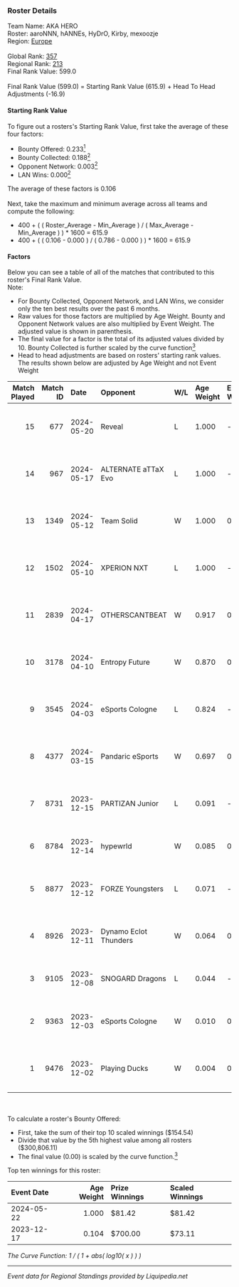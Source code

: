 ### Roster Details<br />
Team Name: AKA HERO<br />
Roster: aaroNNN, hANNEs, HyDrO, Kirby, mexoozje<br />
Region: [Europe]( ../standings_europe.md)<br />
<br />
Global Rank: [357](../standings_global.md)<br />
Regional Rank: [213]( ../standings_europe.md)<br />
Final Rank Value:  599.0<br />
<br />
Final Rank Value (599.0) = Starting Rank Value (615.9) + Head To Head Adjustments (-16.9)<br />

#### Starting Rank Value<br />
To figure out a rosters's Starting Rank Value, first take the average of these four factors:<br />
- Bounty Offered: 0.233[<sup>1</sup>](#table2)
- Bounty Collected: 0.188[<sup>2</sup>](#table1)
- Opponent Network: 0.003[<sup>2</sup>](#table1)
- LAN Wins: 0.000[<sup>2</sup>](#table1)

The average of these factors is 0.106<br />
<br />
Next, take the maximum and minimum average across all teams and compute the following:<br />
- 400 + ( ( Roster_Average - Min_Average ) / ( Max_Average - Min_Average ) ) * 1600 = 615.9
- 400 + ( ( 0.106 - 0.000 ) / ( 0.786 - 0.000 ) ) * 1600 = 615.9


#### Factors<br />
Below you can see a table of all of the matches that contributed to this roster's Final Rank Value.<br />
Note:<br />

- For Bounty Collected, Opponent Network, and LAN Wins, we consider only the ten best results over the past 6 months.
- Raw values for those factors are multiplied by Age Weight. Bounty and Opponent Network values are also multiplied by Event Weight. The adjusted value is shown in parenthesis.
- The final value for a factor is the total of its adjusted values divided by 10. Bounty Collected is further scaled by the curve function[<sup>3</sup>](#curveFunction)
- Head to head adjustments are based on rosters' starting rank values. The results shown below are adjusted by Age Weight and not Event Weight
<span id="table1"></span><br />


| Match Played | Match ID | Date       | Opponent              | W/L | Age Weight | Event Weight | Bounty Collected | Opponent Network | LAN Wins  | H2H Adj. | Roster                                      |
| -: | -: | :- | :- | :- | :- | :- | :- | :- | :- | -: | :- |
|           15 |      677 | 2024-05-20 | Reveal                | L   | 1.000      | -            | -                | -                | -         |   -17.05 | aaroNNN, hANNEs, HyDrO, Kirby, mexoozje     |
|           14 |      967 | 2024-05-17 | ALTERNATE aTTaX Evo   | L   | 1.000      | -            | -                | -                | -         |   -13.41 | aaroNNN, hANNEs, HyDrO, Kirby, mexoozje     |
|           13 |     1349 | 2024-05-12 | Team Solid            | W   | 1.000      | 0.143        | 0.002 (0.000)    | 0.091 (0.013)    | 0 (0.000) |    14.57 | aaroNNN, hANNEs, HyDrO, Kirby, mexoozje     |
|           12 |     1502 | 2024-05-10 | XPERION NXT           | L   | 1.000      | -            | -                | -                | -         |   -14.06 | aaroNNN, hANNEs, HyDrO, Kirby, mexoozje     |
|           11 |     2839 | 2024-04-17 | OTHERSCANTBEAT        | W   | 0.917      | 0.143        | 0.000 (0.000)    | 0.106 (0.014)    | 0 (0.000) |     9.71 | aaroNNN, hANNEs, HyDrO, Kirby, mexoozje     |
|           10 |     3178 | 2024-04-10 | Entropy Future        | W   | 0.870      | 0.143        | 0.000 (0.000)    | 0.028 (0.003)    | 0 (0.000) |    12.64 | aaroNNN, hANNEs, HyDrO, Kirby, mexoozje     |
|            9 |     3545 | 2024-04-03 | eSports Cologne       | L   | 0.824      | -            | -                | -                | -         |   -17.12 | aaroNNN, hANNEs, HyDrO, Kirby, mexoozje     |
|            8 |     4377 | 2024-03-15 | Pandaric eSports      | W   | 0.697      | 0.143        | 0.001 (0.000)    | 0.000 (0.000)    | 0 (0.000) |     8.19 | kevka, masta, mexoozje, Nobody, SteryFrozen |
|            7 |     8731 | 2023-12-15 | PARTIZAN Junior       | L   | 0.091      | -            | -                | -                | -         |    -1.54 | aaroNNN, hANNEs, HeMan, HyDrO, Kirby        |
|            6 |     8784 | 2023-12-14 | hypewrld              | W   | 0.085      | 0.310        | 0.002 (0.000)    | 0.162 (0.004)    | 0 (0.000) |     1.68 | Brens, flairr, rabbit, sqreet, yamero       |
|            5 |     8877 | 2023-12-12 | FORZE Youngsters      | L   | 0.071      | -            | -                | -                | -         |    -1.04 | aaroNNN, hANNEs, HeMan, HyDrO, Kirby        |
|            4 |     8926 | 2023-12-11 | Dynamo Eclot Thunders | W   | 0.064      | 0.310        | 0.000 (0.000)    | 0.004 (0.000)    | 0 (0.000) |     0.89 | aaroNNN, hANNEs, HeMan, HyDrO, Kirby        |
|            3 |     9105 | 2023-12-08 | SNOGARD Dragons       | L   | 0.044      | -            | -                | -                | -         |    -0.45 | kryptoN, LapeX, MoJo, ND, sehza             |
|            2 |     9363 | 2023-12-03 | eSports Cologne       | W   | 0.010      | 0.143        | 0.000 (0.000)    | 0.000 (0.000)    | 0 (0.000) |     0.07 | aaroNNN, hANNEs, Heman, HyDrO, Kirby        |
|            1 |     9476 | 2023-12-02 | Playing Ducks         | W   | 0.004      | 0.143        | 0.000 (0.000)    | 0.000 (0.000)    | 0 (0.000) |     0.03 | aaroNNN, hANNEs, Heman, HyDrO, Kirby        |

<br />
<span id="table2"></span><br />
To calculate a roster's Bounty Offered:<br />

- First, take the sum of their top 10 scaled winnings ($154.54)
- Divide that value by the 5th highest value among all rosters ($300,806.11)
- The final value (0.00) is scaled by the curve function.[<sup>3</sup>](#curveFunction)

Top ten winnings for this roster:<br />

| Event Date | Age Weight | Prize Winnings | Scaled Winnings |
| :- | -: | :- | :- |
| 2024-05-22 |      1.000 | $81.42         | $81.42          |
| 2023-12-17 |      0.104 | $700.00        | $73.11          |


<span id="curveFunction"></span>_The Curve Function: 1 / ( 1 + abs( log10( x ) ) )_<br />

---
_Event data for Regional Standings provided by Liquipedia.net_<br />
